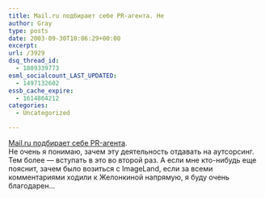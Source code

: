 ```yaml
---
title: Mail.ru подбирает себе PR-агента. Не
author: Gray
type: posts
date: 2003-09-30T10:06:29+00:00
excerpt:
url: /3929
dsq_thread_id:
  - 1809339773
esml_socialcount_LAST_UPDATED:
  - 1497132602
essb_cache_expire:
  - 1614864212
categories:
  - Uncategorized

---
```








<a href="http://www.sostav.ru/screen/5/news/30.09.2003/ko45.html" target="_blank">Mail.ru подбирает себе PR-агента</a>.  
Не очень я понимаю, зачем эту деятельность отдавать на аутсорсинг. Тем более &#8212; вступать в это во второй раз. А если мне кто-нибудь еще пояснит, зачем было возиться с ImageLand, если за всеми комментариями ходили к Желонкиной напрямую, я буду очень благодарен&#8230;